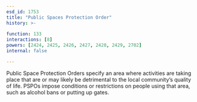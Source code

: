 ```yaml
---
esd_id: 1753
title: "Public Spaces Protection Order"
history: >-
  
function: 133
interactions: [8]
powers: [2424, 2425, 2426, 2427, 2428, 2429, 2702]
internal: false

---
```


Public Space Protection Orders specify an area where activities are taking place that are or may likely be detrimental to the local community’s quality of life. PSPOs impose conditions or restrictions on people using that area, such as alcohol bans or putting up gates.

